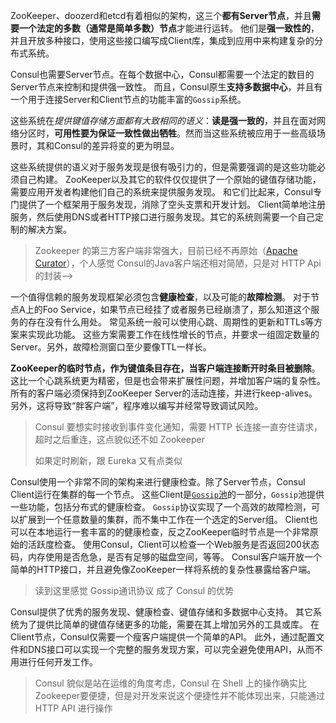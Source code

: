 



ZooKeeper、doozerd和etcd有着相似的架构，这三个**都有Server节点**，并且**需要一个法定的多数（通常是简单多数）节点**才能进行运转。
他们是**强一致性的**，并且开放多种接口，使用这些接口编写成Client库，集成到应用中来构建复杂的分布式系统。


Consul也需要Server节点。在每个数据中心，Consul都需要一个法定的数目的Server节点来控制和提供强一致性。
而且，Consul原生**支持多数据中心**，并且有一个用于连接Server和Client节点的功能丰富的`Gossip`系统。



这些系统在*提供键值存储方面都有大致相同的语义*：**读是强一致的**，并且在面对网络分区时，**可用性要为保证一致性做出牺牲**。然而当这些系统被应用于一些高级场景时，其和Consul的差异将变的更为明显。


这些系统提供的语义对于服务发现是很有吸引力的，但是需要强调的是这些功能必须自己构建。
ZooKeeper以及其它的软件仅仅提供了一个原始的键值存储功能，需要应用开发者构建他们自己的系统来提供服务发现。
和它们比起来，Consul专门提供了一个框架用于服务发现，消除了空头支票和开发计划。
Client简单地注册服务，然后使用DNS或者HTTP接口进行服务发现。其它的系统则需要一个自己定制的解决方案。

> Zookeeper 的第三方客户端非常强大，目前已经不再原始（[Apache Curator](http://curator.apache.org/)），个人感觉 Consul的Java客户端还相对简陋，只是对 HTTP Api 的封装-->


一个值得信赖的服务发现框架必须包含**健康检查**，以及可能的**故障检测**。
对于节点A上的Foo Service，如果节点已经挂了或者服务已经崩溃了，那么知道这个服务的存在没有什么用处。
常见系统一般可以使用心跳、周期性的更新和TTLs等方案来实现此功能。
这些方案需要工作在线性增长的节点，并要求一组固定数量的Server。另外，故障检测窗口至少要像TTL一样长。


**ZooKeeper的临时节点，作为键值条目存在，当客户端连接断开时条目被删除**。
这比一个心跳系统更为精密，但是也会带来扩展性问题，并增加客户端的复杂性。
所有的客户端必须保持到ZooKeeper Server的活动连接，并进行keep-alives。另外，这将导致“胖客户端”，程序难以编写并经常导致调试风险。

> Consul 要想实时接收到事件变化通知，需要 HTTP 长连接一直夯住请求，超时之后重连，这点貌似还不如 Zookeeper
> 
> 如果定时刷新，跟 Eureka 又有点类似


Consul使用一个非常不同的架构来进行健康检查。除了Server节点，Consul Client运行在集群的每一个节点。
这些Client是[`Gossip`池](internals/gossip-protocol.md)的一部分，`Gossip`池提供一些功能，包括分布式的健康检查。
`Gossip`协议实现了一个高效的故障检测，可以扩展到一个任意数量的集群，而不集中工作在一个选定的Server组。
Client也可以在本地运行一套丰富的的健康检查，反之ZooKeeper临时节点是一个非常原始的活跃度检查。
使用Consul，Client可以检查一个Web服务是否返回200状态码，内存使用是否危急，是否有足够的磁盘空间，等等。
Consul客户端开放一个简单的HTTP接口，并且避免像ZooKeeper一样将系统的复杂性暴露给客户端。

> 读到这里感觉 Gossip通讯协议 成了 Consul 的优势


Consul提供了优秀的服务发现、健康检查、键值存储和多数据中心支持。
其它系统为了提供比简单的键值存储更多的功能，需要在其上增加另外的工具或库。
在Client节点，Consul仅需要一个瘦客户端提供一个简单的API。
此外，通过配置文件和DNS接口可以实现一个完整的服务发现方案，可以完全避免使用API，从而不用进行任何开发工作。

> Consul 貌似是站在运维的角度考虑，Consul 在 Shell 上的操作确实比Zookeeper要便捷，但是对开发来说这个便捷性并不能体现出来，只能通过 HTTP API 进行操作







